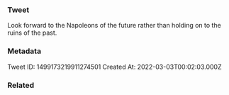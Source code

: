 ### Tweet
Look forward to the Napoleons of the future rather than holding on to the ruins of the past.

### Metadata
Tweet ID: 1499173219911274501
Created At: 2022-03-03T00:02:03.000Z

### Related

